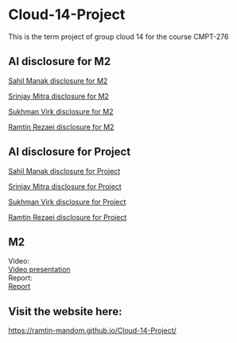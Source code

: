 # Cloud-14-Project
This is the term project of group cloud 14 for the course CMPT-276 

## AI disclosure for M2
[Sahil Manak disclosure for M2](./AI_Decleration/M2_AI_Declaration_Sahil_Manak_301465247.pdf)

[Srinjay Mitra disclosure for M2](./AI_Decleration/M2_AI_Declaration_Srinjay_Mitra_301582986.pdf)

[Sukhman Virk disclosure for M2](./AI_Decleration/M2_AI_Declaration_Sukhman_Vrik_301468282.pdf)

[Ramtin Rezaei disclosure for M2](./AI_Decleration/M2_AI_Declaration_Ramtin_Rezaei_301582747.pdf)

## AI disclosure for Project

[Sahil Manak disclosure for Project](./AI_Decleration/FP_AI_Declaration_Sahil_Manak_301465247.pdf)

[Srinjay Mitra disclosure for Project](./AI_Decleration/FP_AI_Declaration_Srinjay_Mitra_301582986.pdf)

[Sukhman Virk disclosure for Project](./AI_Decleration/FP_AI_Declaration_Sukhman%20Virk_301468282.pdf)

[Ramtin Rezaei disclosure for Project](./AI_Decleration/FP_AI_Declaration_Ramtin_Rezaei_301582747.pdf)

## M2

Video: </br>
[Video presentation](https://drive.google.com/file/d/1lMbZWj4EuPBpiQFkkOgGeo_D1UmjFqsI/view?usp=sharing)
</br>
Report:</br>
[Report](M2-Report.pdf)

## Visit the website here:
https://ramtin-mandom.github.io/Cloud-14-Project/
